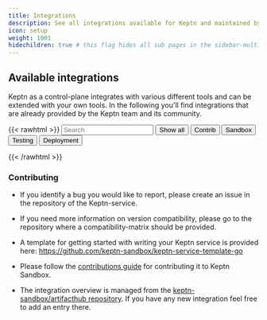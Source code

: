 ```yaml
---
title: Integrations
description: See all integrations available for Keptn and maintained by the community.
icon: setup
weight: 1001
hidechildren: true # this flag hides all sub pages in the sidebar-multicard.html
---
```


## Available integrations

Keptn as a control-plane integrates with various different tools and can be extended with your own tools.
In the following you'll find integrations that are already provided by the Keptn team and its community.

{{< rawhtml >}}
<input id="services-search" type="text" placeholder="Search">
<button class="btn filterBtn">Show all</button>
<button class="btn filterBtn">Contrib</button>
<button class="btn filterBtn">Sandbox</button>
<button class="btn filterBtn">Testing</button>
<button class="btn filterBtn">Deployment</button>

<script type="text/javascript">
    const input = document.getElementById("services-search");
    const groups = document.getElementsByClassName('artifacthub-widget-group');
    let timeout = null;
    
    const inputHandler = function(e) {
        if (timeout) {
            clearTimeout(timeout);
        }

        timeout = setTimeout(() => {
            const search = input.value.toLowerCase();
            groups[0].dataset.url = `https://artifacthub.io/packages/search?kind=10&sort=relevance${e.target.value !== '' ? `&ts_query_web=${e.target.value}` : ''}`;
        }, 400);
    }
    input.addEventListener('input', inputHandler)

    let btns = document.getElementsByClassName("filterBtn");
    for (let i = 0; i < btns.length; i++) {
      btns[i].addEventListener("click", function() {
          let filterValue = btns[i].textContent.toLowerCase();
          groups[0].dataset.url = `https://artifacthub.io/packages/search?kind=10&sort=relevance${filterValue !== '' && filterValue !== 'show all' ? `&ts_query_web=${filterValue}` : ''}`;
      });
    }

</script>
<div class="artifacthub-widget-group" data-url="https://artifacthub.io/packages/search?kind=10&sort=relevance&page=1&ts_query_web=" data-theme="light" data-header="false" data-color="#417598" data-stars="false" data-responsive="true" data-loading="true"></div><script async src="https://artifacthub.io/artifacthub-widget.js"></script>
{{< /rawhtml >}}

### Contributing

- If you identify a bug you would like to report, please create an issue in the repository of the Keptn-service.

- If you need more information on version compatibility, please go to the repository where a compatibility-matrix should be provided.

- A template for getting started with writing your Keptn service is provided here: https://github.com/keptn-sandbox/keptn-service-template-go

- Please follow the [contributions guide](https://github.com/keptn-sandbox/contributing) for contributing it to Keptn Sandbox.

- The integration overview is managed from the [keptn-sandbox/artifacthub repository](https://github.com/keptn-sandbox/artifacthub). If you have any new integration feel free to add an entry there.
